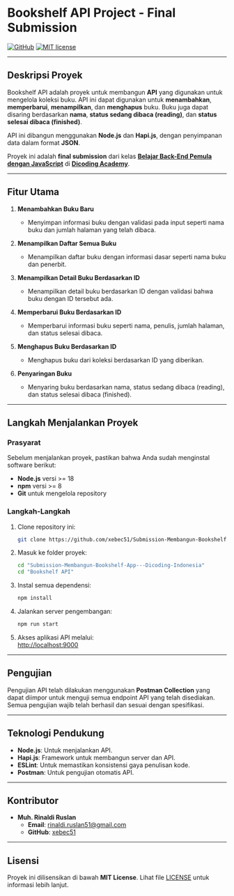 # **Bookshelf API Project - Final Submission**

[![GitHub](https://img.shields.io/badge/GitHub-xebec51-blue?logo=github)](https://github.com/xebec51) [![MIT license](https://img.shields.io/badge/License-MIT-blue.svg)](https://raw.githubusercontent.com/xebec51/Submission-Membangun-Bookshelf-App---Dicoding-Indonesia/refs/heads/main/LICENSE)

---

## **Deskripsi Proyek**
Bookshelf API adalah proyek untuk membangun **API** yang digunakan untuk mengelola koleksi buku. API ini dapat digunakan untuk **menambahkan**, **memperbarui**, **menampilkan**, dan **menghapus** buku. Buku juga dapat disaring berdasarkan **nama**, **status sedang dibaca (reading)**, dan **status selesai dibaca (finished)**.

API ini dibangun menggunakan **Node.js** dan **Hapi.js**, dengan penyimpanan data dalam format **JSON**.

Proyek ini adalah **final submission** dari kelas **[Belajar Back-End Pemula dengan JavaScript](https://www.dicoding.com/academies/261/corridor)** di **[Dicoding Academy](https://www.dicoding.com/academies/261/corridor)**.

---

## **Fitur Utama**
1. **Menambahkan Buku Baru**
   - Menyimpan informasi buku dengan validasi pada input seperti nama buku dan jumlah halaman yang telah dibaca.

2. **Menampilkan Daftar Semua Buku**
   - Menampilkan daftar buku dengan informasi dasar seperti nama buku dan penerbit.

3. **Menampilkan Detail Buku Berdasarkan ID**
   - Menampilkan detail buku berdasarkan ID dengan validasi bahwa buku dengan ID tersebut ada.

4. **Memperbarui Buku Berdasarkan ID**
   - Memperbarui informasi buku seperti nama, penulis, jumlah halaman, dan status selesai dibaca.

5. **Menghapus Buku Berdasarkan ID**
   - Menghapus buku dari koleksi berdasarkan ID yang diberikan.

6. **Penyaringan Buku**
   - Menyaring buku berdasarkan nama, status sedang dibaca (reading), dan status selesai dibaca (finished).

---

## **Langkah Menjalankan Proyek**

### **Prasyarat**
Sebelum menjalankan proyek, pastikan bahwa Anda sudah menginstal software berikut:

- **Node.js** versi >= 18
- **npm** versi >= 8
- **Git** untuk mengelola repository

### **Langkah-Langkah**
1. Clone repository ini:
   ```bash
   git clone https://github.com/xebec51/Submission-Membangun-Bookshelf-App---Dicoding-Indonesia.git
   ```
   
2. Masuk ke folder proyek:
   ```bash
   cd "Submission-Membangun-Bookshelf-App---Dicoding-Indonesia"
   cd "Bookshelf API"
   ```
   
3. Instal semua dependensi:
   ```bash
   npm install
   ```
   
4. Jalankan server pengembangan:
   ```bash
   npm run start
   ```
   
5. Akses aplikasi API melalui:  
   [http://localhost:9000](http://localhost:9000)

---

## **Pengujian**
Pengujian API telah dilakukan menggunakan **Postman Collection** yang dapat diimpor untuk menguji semua endpoint API yang telah disediakan. Semua pengujian wajib telah berhasil dan sesuai dengan spesifikasi.

---

## **Teknologi Pendukung**
- **Node.js**: Untuk menjalankan API.
- **Hapi.js**: Framework untuk membangun server dan API.
- **ESLint**: Untuk memastikan konsistensi gaya penulisan kode.
- **Postman**: Untuk pengujian otomatis API.

---

## **Kontributor**
- **Muh. Rinaldi Ruslan**
  - **Email**: [rinaldi.ruslan51@gmail.com](mailto:rinaldi.ruslan51@gmail.com)
  - **GitHub**: [xebec51](https://github.com/xebec51)

---

## **Lisensi**
Proyek ini dilisensikan di bawah **MIT License**. Lihat file [LICENSE](https://raw.githubusercontent.com/xebec51/Submission-Membangun-Bookshelf-App---Dicoding-Indonesia/refs/heads/main/LICENSE) untuk informasi lebih lanjut.
